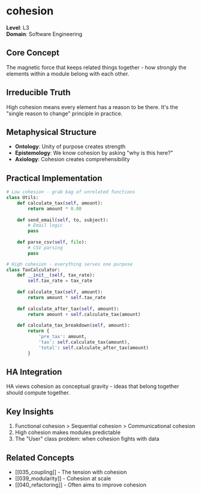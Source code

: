 # cohesion

**Level**: L3  
**Domain**: Software Engineering

## Core Concept
The magnetic force that keeps related things together - how strongly the elements within a module belong with each other.

## Irreducible Truth
High cohesion means every element has a reason to be there. It's the "single reason to change" principle in practice.

## Metaphysical Structure
- **Ontology**: Unity of purpose creates strength
- **Epistemology**: We know cohesion by asking "why is this here?"
- **Axiology**: Cohesion creates comprehensibility

## Practical Implementation
```python
# Low cohesion - grab bag of unrelated functions
class Utils:
    def calculate_tax(self, amount):
        return amount * 0.08
    
    def send_email(self, to, subject):
        # Email logic
        pass
    
    def parse_csv(self, file):
        # CSV parsing
        pass

# High cohesion - everything serves one purpose
class TaxCalculator:
    def __init__(self, tax_rate):
        self.tax_rate = tax_rate
    
    def calculate_tax(self, amount):
        return amount * self.tax_rate
    
    def calculate_after_tax(self, amount):
        return amount + self.calculate_tax(amount)
    
    def calculate_tax_breakdown(self, amount):
        return {
            'pre_tax': amount,
            'tax': self.calculate_tax(amount),
            'total': self.calculate_after_tax(amount)
        }
```

## HA Integration
HA views cohesion as conceptual gravity - ideas that belong together should compute together.

## Key Insights
1. Functional cohesion > Sequential cohesion > Communicational cohesion
2. High cohesion makes modules predictable
3. The "User" class problem: when cohesion fights with data

## Related Concepts
- [[035_coupling]] - The tension with cohesion
- [[039_modularity]] - Cohesion at scale
- [[040_refactoring]] - Often aims to improve cohesion